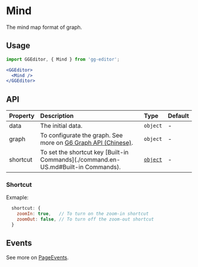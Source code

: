 # Mind

The mind map format of graph.

## Usage

```jsx
import GGEditor, { Mind } from 'gg-editor';

<GGEditor>
  <Mind />
</GGEditor>
```

## API

| Property | Description | Type | Default |
| :--- | :--- | :--- | :--- |
| data | The initial data. | `object` | - |
| graph | To configurate the graph. See more on [G6 Graph API (Chinese)](https://antv.alipay.com/zh-cn/g6/1.x/api/graph.html). | `object` | - |
| shortcut | To set the shortcut key [Built-in Commands](./command.en-US.md#Built-in Commands). | [`object`](#Shortcut) | - |


### Shortcut

Exmaple:

```jsx
  shortcut: {
    zoomIn: true,   // To turn on the zoom-in shortcut
    zoomOut: false, // To turn off the zoom-out shortcut
  }
```

## Events

See more on [PageEvents](./pageEvents.en-US.md).